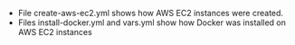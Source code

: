 * File create-aws-ec2.yml shows how AWS EC2 instances were created.
* Files install-docker.yml and vars.yml show how Docker was installed on  AWS EC2 instances
